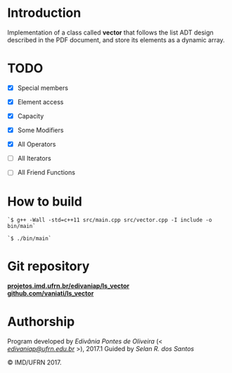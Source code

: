 # Introduction

Implementation of a class called **vector** that follows the list ADT design described in the PDF document, and store its elements as a dynamic array.


# TODO

- [X] Special members
- [X] Element access
- [X] Capacity
- [X] Some Modifiers
- [X] All Operators
- [ ] All Iterators
- [ ] All Friend Functions

		
# How to build

	`$ g++ -Wall -std=c++11 src/main.cpp src/vector.cpp -I include -o bin/main`

	`$ ./bin/main`


# Git repository

[**projetos.imd.ufrn.br/edivaniap/ls_vector**](http://projetos.imd.ufrn.br/edivaniap/ls_vector)  
[**github.com/vaniati/ls_vector**](https://github.com/vaniati/ls_vector)

# Authorship

Program developed by _Edivânia Pontes de Oliveira_ (< *edivaniap@ufrn.edu.br* >), 2017.1
Guided by _Selan R. dos Santos_

&copy; IMD/UFRN 2017.
